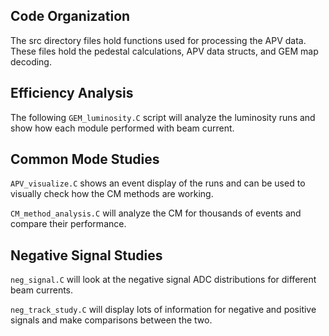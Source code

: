 ## Code Organization

The src directory files hold functions used for processing the APV data. These files hold the pedestal calculations, APV data structs, and GEM map decoding.

## Efficiency Analysis

 The following `GEM_luminosity.C` script will analyze the luminosity runs and show how each module performed with beam current.

## Common Mode Studies

`APV_visualize.C` shows an event display of the runs and can be used to visually check how the CM methods are working.

`CM_method_analysis.C` will analyze the CM for thousands of events and compare their performance.

## Negative Signal Studies

`neg_signal.C` will look at the negative signal ADC distributions for different beam currents.

`neg_track_study.C` will display lots of information for negative and positive signals and make comparisons between the two.